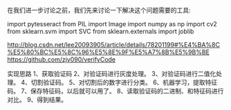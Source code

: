 在我们进一步讨论之前，我们先来讨论一下解决这个问题需要的工具:  

import pytesseract
from PIL import Image
import numpy as np
import cv2
from sklearn.svm import SVC
from sklearn.externals import joblib

http://blog.csdn.net/lee20093905/article/details/78201199#%E4%BA%8C%E5%80%BC%E5%8C%96%E5%8E%9F%E5%A7%8B%E5%9B%BE
https://github.com/zjy090/verifyCode

实现思路
1、获取验证码
2、对验证码进行灰度处理。
3、对验证码进行二值化处理。
4、切割验证码。
5、对切割后的数字进行分类。
6、机器学习，提取特征码。
7、保存特征码，以后就可以用了。
8、读取验证码的二进制、和特征码进行对比。
9、得到结果。
